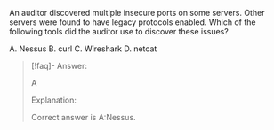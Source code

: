 
An auditor discovered multiple insecure ports on some servers. Other servers were found to have legacy protocols enabled. Which of the following tools did the auditor use to discover these issues? 

A. Nessus 
B. curl 
C. Wireshark 
D. netcat

> [!faq]- Answer: 
> 
> A 
> 
> Explanation: 
> 
> Correct answer is A:Nessus.
